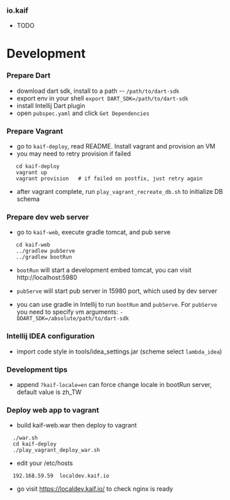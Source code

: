 ### io.kaif

 * TODO

# Development

### Prepare Dart

 * download dart sdk, install to a path -- `/path/to/dart-sdk`
 * export env in your shell `export DART_SDK=/path/to/dart-sdk`
 * install Intellij Dart plugin
 * open `pubspec.yaml` and click `Get Dependencies`

### Prepare Vagrant

 * go to `kaif-deploy`, read README. Install vagrant and provision an VM
 * you may need to retry provision if failed

```
   cd kaif-deploy
   vagrant up
   vagrant provision   # if failed on postfix, just retry again
```

 * after vagrant complete, run `play_vagrant_recreate_db.sh` to initialize
   DB schema

### Prepare dev web server

 * go to `kaif-web`, execute gradle tomcat, and pub serve

```
   cd kaif-web
   ../gradlew pubServe
   ../gradlew bootRun
```

 * `bootRun` will start a development embed tomcat, you can visit
   http://localhost:5980

 * `pubServe` will start pub server in 15980 port, which used by dev server

 * you can use gradle in Intellij to run `bootRun` and `pubServe`. For `pubServe`
   you need to specify vm arguments: `-DDART_SDK=/absolute/path/to/dart-sdk`

### Intellij IDEA configuration

 * import code style in tools/idea_settings.jar (scheme select `lambda_idea`)

### Development tips

 * append `?kaif-locale=en` can force change locale in bootRun server, default
   value is zh_TW

### Deploy web app to vagrant

 * build kaif-web.war then deploy to vagrant

```
  ./war.sh
  cd kaif-deploy
  ./play_vagrant_deploy_war.sh
```

 * edit your /etc/hosts

```
  192.168.59.59  localdev.kaif.io
```

 * go visit https://localdev.kaif.io/ to check nginx is ready